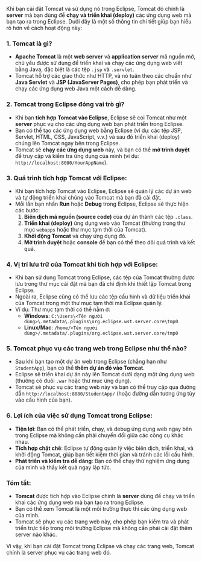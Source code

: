 Khi bạn cài đặt Tomcat và sử dụng nó trong Eclipse, Tomcat đó chính là **server** mà bạn dùng để **chạy và triển khai (deploy)** các ứng dụng web mà bạn tạo ra trong Eclipse. Dưới đây là một số thông tin chi tiết giúp bạn hiểu rõ hơn về cách hoạt động này:

### 1. **Tomcat là gì?**
- **Apache Tomcat** là một **web server** và **application server** mã nguồn mở, chủ yếu được sử dụng để triển khai và chạy các ứng dụng web viết bằng Java, đặc biệt là các tệp `.jsp` và `.servlet`.
- Tomcat hỗ trợ các giao thức như HTTP, và nó tuân theo các chuẩn như **Java Servlet** và **JSP (JavaServer Pages)**, cho phép bạn phát triển và chạy các ứng dụng web Java một cách dễ dàng.

### 2. **Tomcat trong Eclipse đóng vai trò gì?**
- Khi bạn **tích hợp Tomcat vào Eclipse**, Eclipse sẽ coi Tomcat như một **server** phục vụ cho các ứng dụng web bạn phát triển trong Eclipse.
- Bạn có thể tạo các ứng dụng web bằng Eclipse (ví dụ: các tệp JSP, Servlet, HTML, CSS, JavaScript, v.v.) và sau đó triển khai (deploy) chúng lên Tomcat ngay bên trong Eclipse.
- Tomcat sẽ **chạy các ứng dụng web** này, và bạn có thể **mở trình duyệt** để truy cập và kiểm tra ứng dụng của mình (ví dụ: `http://localhost:8080/YourAppName`).

### 3. **Quá trình tích hợp Tomcat với Eclipse:**
- Khi bạn tích hợp Tomcat vào Eclipse, Eclipse sẽ quản lý các dự án web và tự động triển khai chúng vào Tomcat mà bạn đã cài đặt.
- Mỗi lần bạn nhấn **Run** hoặc **Debug** trong Eclipse, Eclipse sẽ thực hiện các bước:
  1. **Biên dịch mã nguồn (source code)** của dự án thành các tệp `.class`.
  2. **Triển khai (deploy)** ứng dụng web vào Tomcat (thường trong thư mục `webapps` hoặc thư mục tạm thời của Tomcat).
  3. **Khởi động Tomcat** và chạy ứng dụng đó.
  4. **Mở trình duyệt** hoặc **console** để bạn có thể theo dõi quá trình và kết quả.

### 4. **Vị trí lưu trữ của Tomcat khi tích hợp với Eclipse:**
- Khi bạn sử dụng Tomcat trong Eclipse, các tệp của Tomcat thường được lưu trong thư mục cài đặt mà bạn đã chỉ định khi thiết lập Tomcat trong Eclipse.
- Ngoài ra, Eclipse cũng có thể lưu các tệp cấu hình và dữ liệu triển khai của Tomcat trong một thư mục tạm thời mà Eclipse quản lý.
- Ví dụ: Thư mục tạm thời có thể nằm ở:
  - **Windows**: `C:\Users\<Tên người dùng>\.metadata\.plugins\org.eclipse.wst.server.core\tmp0`
  - **Linux/Mac**: `/home/<Tên người dùng>/.metadata/.plugins/org.eclipse.wst.server.core/tmp0`

### 5. **Tomcat phục vụ các trang web trong Eclipse như thế nào?**
- Sau khi bạn tạo một dự án web trong Eclipse (chẳng hạn như `StudentApp`), bạn có thể **thêm dự án đó vào Tomcat**.
- Eclipse sẽ triển khai dự án này lên Tomcat dưới dạng một ứng dụng web (thường có đuôi `.war` hoặc thư mục ứng dụng).
- Tomcat sẽ phục vụ các trang web này và bạn có thể truy cập qua đường dẫn `http://localhost:8080/StudentApp/` (hoặc đường dẫn tương ứng tùy vào cấu hình của bạn).

### 6. **Lợi ích của việc sử dụng Tomcat trong Eclipse:**
- **Tiện lợi**: Bạn có thể phát triển, chạy, và debug ứng dụng web ngay bên trong Eclipse mà không cần phải chuyển đổi giữa các công cụ khác nhau.
- **Tích hợp chặt chẽ**: Eclipse tự động quản lý việc biên dịch, triển khai, và khởi động Tomcat, giúp bạn tiết kiệm thời gian và tránh các lỗi cấu hình.
- **Phát triển và kiểm tra dễ dàng**: Bạn có thể chạy thử nghiệm ứng dụng của mình và thấy kết quả ngay lập tức.

### **Tóm tắt:**
- **Tomcat** được tích hợp vào Eclipse chính là **server** dùng để chạy và triển khai các ứng dụng web mà bạn tạo ra trong Eclipse.
- Bạn có thể xem Tomcat là một môi trường thực thi các ứng dụng web của mình.
- Tomcat sẽ phục vụ các trang web này, cho phép bạn kiểm tra và phát triển trực tiếp trong môi trường Eclipse mà không cần phải cài đặt thêm server nào khác.

Vì vậy, khi bạn cài đặt Tomcat trong Eclipse và chạy các trang web, Tomcat chính là server phục vụ các trang web đó.

